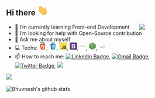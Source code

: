 ## Hi there  <img src="https://github.com/ABSphreak/ABSphreak/blob/master/gifs/Hi.gif" width="30px">

<!--**bhuvnesh/bhuvnesh** is a ✨ _special_ ✨ repository because its `README.md` (this file) appears on your GitHub profile.
Here are some ideas to get you started:-->  
<img align='right' src="https://media.giphy.com/media/M9gbBd9nbDrOTu1Mqx/giphy.gif" width="140">

<!-- - 🔭 I’m currently working on learning Front-end Development-->
- 🌱 I’m currently learning Front-end Development
- 🤔 I’m looking for help with Open-Source contribution
- 💬 Ask me about myself
- :computer: Techs: <img height="20" src="https://raw.githubusercontent.com/github/explore/80688e429a7d4ef2fca1e82350fe8e3517d3494d/topics/html/html.png">, <img height="20" src="https://raw.githubusercontent.com/github/explore/80688e429a7d4ef2fca1e82350fe8e3517d3494d/topics/css/css.png">, <img height="20" src="https://raw.githubusercontent.com/github/explore/80688e429a7d4ef2fca1e82350fe8e3517d3494d/topics/javascript/javascript.png">, <img height="20" src="https://raw.githubusercontent.com/github/explore/80688e429a7d4ef2fca1e82350fe8e3517d3494d/topics/bootstrap/bootstrap.png">,<img height="20" src="https://raw.githubusercontent.com/github/explore/80688e429a7d4ef2fca1e82350fe8e3517d3494d/topics/express/express.png">, <img height="20" src="https://raw.githubusercontent.com/github/explore/80688e429a7d4ef2fca1e82350fe8e3517d3494d/topics/nodejs/nodejs.png">, <img height="20" src="https://raw.githubusercontent.com/github/explore/80688e429a7d4ef2fca1e82350fe8e3517d3494d/topics/mysql/mysql.png">
- 📫 How to reach me: [![Linkedin Badge](https://img.shields.io/badge/-Bhuvnesh%20Kumar-blue?style=flat-square&logo=Linkedin&logoColor=white&link=https://www.linkedin.com/in/bhuvnesh-dev/)](https://www.linkedin.com/in/bhuvnesh-dev/), [![Gmail Badge](https://img.shields.io/badge/-Gmail-c14438?style=flat-square&logo=Gmail&logoColor=white&link=mailto:bhuvnesh5dev@gmail.com)](mailto:bhuvnesh5dev@gmail.com), [![Twitter Badge](https://img.shields.io/badge/-@sapiobhuvi-1ca0f1?style=flat-square&labelColor=1ca0f1&logo=twitter&logoColor=white&link=https://twitter.com/sapiobhuvi)](https://twitter.com/sapiobhuvi), <a href= "https://bhuvneshdev.com"><img src="https://img.icons8.com/windows/32/000000/dev.png" /></a>
<img src="https://yata-apix-a9caea66-ad78-425f-aa08-e292558ebb65.lss.locawebcorp.com.br/b7c7dbff38ae4f419c94ce8d2254b9d9.png">

 
 ![Bhuvnesh's github stats](https://github-readme-stats.vercel.app/api?username=bhuvnesh&show_icons=true&theme=radical)
 

